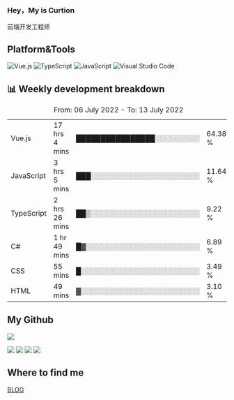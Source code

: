 ### Hey，My is Curtion
前端开发工程师
## Platform&Tools

![Vue.js](https://img.shields.io/badge/-Vue.js-4FC08D?style=flat-square&logo=Vue.js&logoColor=white)
![TypeScript](https://img.shields.io/badge/-TypeScript-007ACC?style=flat-square&logo=typescript&logoColor=white)
![JavaScript](https://img.shields.io/badge/-JavaScript-F7DF1E?style=flat-square&logo=javascript&logoColor=black)
![Visual Studio Code](https://img.shields.io/badge/-VSCode-007ACC?style=flat-square&logo=Visual-Studio-Code&logoColor=white)

## 📊 Weekly development breakdown

<!--START_SECTION:waka-->

<table><caption>From: 06 July 2022 - To: 13 July 2022</caption><tr><td>Vue.js</td><td>17 hrs 4 mins</td><td>████████████████░░░░░░░░░</td><td>64.38 %</td></tr><tr><td>JavaScript</td><td>3 hrs 5 mins</td><td>███░░░░░░░░░░░░░░░░░░░░░░</td><td>11.64 %</td></tr><tr><td>TypeScript</td><td>2 hrs 26 mins</td><td>██▒░░░░░░░░░░░░░░░░░░░░░░</td><td>9.22 %</td></tr><tr><td>C#</td><td>1 hr 49 mins</td><td>█▓░░░░░░░░░░░░░░░░░░░░░░░</td><td>6.89 %</td></tr><tr><td>CSS</td><td>55 mins</td><td>█░░░░░░░░░░░░░░░░░░░░░░░░</td><td>3.49 %</td></tr><tr><td>HTML</td><td>49 mins</td><td>▓░░░░░░░░░░░░░░░░░░░░░░░░</td><td>3.10 %</td></tr></table>

<!--END_SECTION:waka-->

## My Github

![](http://github-profile-summary-cards.vercel.app/api/cards/profile-details?username=curtion&theme=nord_bright)

![](http://github-profile-summary-cards.vercel.app/api/cards/stats?username=curtion&theme=nord_bright)
![](http://github-profile-summary-cards.vercel.app/api/cards/productive-time?username=curtion&theme=nord_bright&utcOffset=8)
![](http://github-profile-summary-cards.vercel.app/api/cards/repos-per-language?username=curtion&theme=nord_bright)
![](http://github-profile-summary-cards.vercel.app/api/cards/most-commit-language?username=curtion&theme=nord_bright)

## Where to find me

[BLOG](https://blog.3gxk.net)
